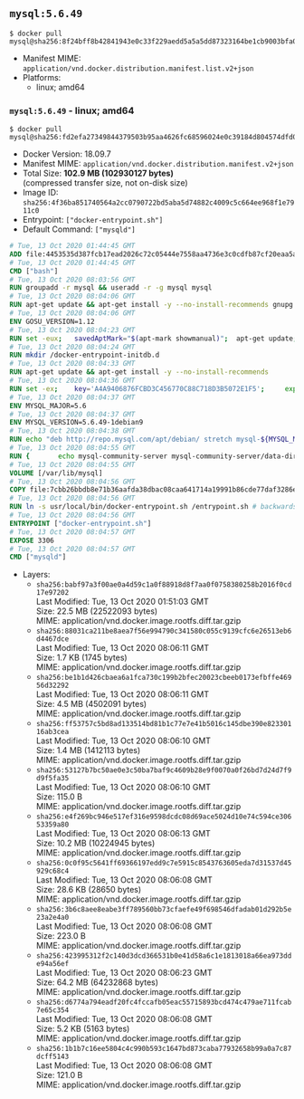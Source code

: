 ## `mysql:5.6.49`

```console
$ docker pull mysql@sha256:8f24bff8b42841943e0c33f229aedd5a5a5dd87323164be1cb9003bfa0b2042f
```

-	Manifest MIME: `application/vnd.docker.distribution.manifest.list.v2+json`
-	Platforms:
	-	linux; amd64

### `mysql:5.6.49` - linux; amd64

```console
$ docker pull mysql@sha256:fd2efa27349844379503b95aa4626fc68596024e0c39184d804574dfd0122713
```

-	Docker Version: 18.09.7
-	Manifest MIME: `application/vnd.docker.distribution.manifest.v2+json`
-	Total Size: **102.9 MB (102930127 bytes)**  
	(compressed transfer size, not on-disk size)
-	Image ID: `sha256:4f36ba851740564a2cc0790722bd5aba5d74882c4009c5c664ee968f1e7911c0`
-	Entrypoint: `["docker-entrypoint.sh"]`
-	Default Command: `["mysqld"]`

```dockerfile
# Tue, 13 Oct 2020 01:44:45 GMT
ADD file:4453535d387fcb17ead2026c72c05444e7558aa4736e3c0cdfb87cf20eaa5a9f in / 
# Tue, 13 Oct 2020 01:44:45 GMT
CMD ["bash"]
# Tue, 13 Oct 2020 08:03:56 GMT
RUN groupadd -r mysql && useradd -r -g mysql mysql
# Tue, 13 Oct 2020 08:04:06 GMT
RUN apt-get update && apt-get install -y --no-install-recommends gnupg dirmngr && rm -rf /var/lib/apt/lists/*
# Tue, 13 Oct 2020 08:04:06 GMT
ENV GOSU_VERSION=1.12
# Tue, 13 Oct 2020 08:04:23 GMT
RUN set -eux; 	savedAptMark="$(apt-mark showmanual)"; 	apt-get update; 	apt-get install -y --no-install-recommends ca-certificates wget; 	rm -rf /var/lib/apt/lists/*; 	dpkgArch="$(dpkg --print-architecture | awk -F- '{ print $NF }')"; 	wget -O /usr/local/bin/gosu "https://github.com/tianon/gosu/releases/download/$GOSU_VERSION/gosu-$dpkgArch"; 	wget -O /usr/local/bin/gosu.asc "https://github.com/tianon/gosu/releases/download/$GOSU_VERSION/gosu-$dpkgArch.asc"; 	export GNUPGHOME="$(mktemp -d)"; 	gpg --batch --keyserver hkps://keys.openpgp.org --recv-keys B42F6819007F00F88E364FD4036A9C25BF357DD4; 	gpg --batch --verify /usr/local/bin/gosu.asc /usr/local/bin/gosu; 	gpgconf --kill all; 	rm -rf "$GNUPGHOME" /usr/local/bin/gosu.asc; 	apt-mark auto '.*' > /dev/null; 	[ -z "$savedAptMark" ] || apt-mark manual $savedAptMark > /dev/null; 	apt-get purge -y --auto-remove -o APT::AutoRemove::RecommendsImportant=false; 	chmod +x /usr/local/bin/gosu; 	gosu --version; 	gosu nobody true
# Tue, 13 Oct 2020 08:04:24 GMT
RUN mkdir /docker-entrypoint-initdb.d
# Tue, 13 Oct 2020 08:04:33 GMT
RUN apt-get update && apt-get install -y --no-install-recommends 		pwgen 		perl 		xz-utils 	&& rm -rf /var/lib/apt/lists/*
# Tue, 13 Oct 2020 08:04:36 GMT
RUN set -ex; 	key='A4A9406876FCBD3C456770C88C718D3B5072E1F5'; 	export GNUPGHOME="$(mktemp -d)"; 	gpg --batch --keyserver ha.pool.sks-keyservers.net --recv-keys "$key"; 	gpg --batch --export "$key" > /etc/apt/trusted.gpg.d/mysql.gpg; 	gpgconf --kill all; 	rm -rf "$GNUPGHOME"; 	apt-key list > /dev/null
# Tue, 13 Oct 2020 08:04:37 GMT
ENV MYSQL_MAJOR=5.6
# Tue, 13 Oct 2020 08:04:37 GMT
ENV MYSQL_VERSION=5.6.49-1debian9
# Tue, 13 Oct 2020 08:04:38 GMT
RUN echo "deb http://repo.mysql.com/apt/debian/ stretch mysql-${MYSQL_MAJOR}" > /etc/apt/sources.list.d/mysql.list
# Tue, 13 Oct 2020 08:04:55 GMT
RUN { 		echo mysql-community-server mysql-community-server/data-dir select ''; 		echo mysql-community-server mysql-community-server/root-pass password ''; 		echo mysql-community-server mysql-community-server/re-root-pass password ''; 		echo mysql-community-server mysql-community-server/remove-test-db select false; 	} | debconf-set-selections 	&& apt-get update && apt-get install -y mysql-server="${MYSQL_VERSION}" && rm -rf /var/lib/apt/lists/* 	&& rm -rf /var/lib/mysql && mkdir -p /var/lib/mysql /var/run/mysqld 	&& chown -R mysql:mysql /var/lib/mysql /var/run/mysqld 	&& chmod 1777 /var/run/mysqld /var/lib/mysql 	&& find /etc/mysql/ -name '*.cnf' -print0 		| xargs -0 grep -lZE '^(bind-address|log)' 		| xargs -rt -0 sed -Ei 's/^(bind-address|log)/#&/' 	&& echo '[mysqld]\nskip-host-cache\nskip-name-resolve' > /etc/mysql/conf.d/docker.cnf
# Tue, 13 Oct 2020 08:04:55 GMT
VOLUME [/var/lib/mysql]
# Tue, 13 Oct 2020 08:04:56 GMT
COPY file:7cbb26bbdb8e71b36aafda38dbac08caa641714a19991b86cde77daf3286ec11 in /usr/local/bin/ 
# Tue, 13 Oct 2020 08:04:56 GMT
RUN ln -s usr/local/bin/docker-entrypoint.sh /entrypoint.sh # backwards compat
# Tue, 13 Oct 2020 08:04:56 GMT
ENTRYPOINT ["docker-entrypoint.sh"]
# Tue, 13 Oct 2020 08:04:57 GMT
EXPOSE 3306
# Tue, 13 Oct 2020 08:04:57 GMT
CMD ["mysqld"]
```

-	Layers:
	-	`sha256:babf97a3f00ae0a4d59c1a0f88918d8f7aa0f0758380258b2016f0cd17e97202`  
		Last Modified: Tue, 13 Oct 2020 01:51:03 GMT  
		Size: 22.5 MB (22522093 bytes)  
		MIME: application/vnd.docker.image.rootfs.diff.tar.gzip
	-	`sha256:88031ca211be8aea7f56e994790c341580c055c9139cfc6e26513eb6d4467dce`  
		Last Modified: Tue, 13 Oct 2020 08:06:11 GMT  
		Size: 1.7 KB (1745 bytes)  
		MIME: application/vnd.docker.image.rootfs.diff.tar.gzip
	-	`sha256:be1b1d426cbaea6a1fca730c199b2bfec20023cbeeb0173efbffe46956d32292`  
		Last Modified: Tue, 13 Oct 2020 08:06:11 GMT  
		Size: 4.5 MB (4502091 bytes)  
		MIME: application/vnd.docker.image.rootfs.diff.tar.gzip
	-	`sha256:ff53757c5bd8ad133514bd81b1c77e7e41b5016c145dbe390e82330116ab3cea`  
		Last Modified: Tue, 13 Oct 2020 08:06:10 GMT  
		Size: 1.4 MB (1412113 bytes)  
		MIME: application/vnd.docker.image.rootfs.diff.tar.gzip
	-	`sha256:53127b7bc50ae0e3c50ba7baf9c4609b28e9f0070a0f26bd7d24d7f9d9f5fa35`  
		Last Modified: Tue, 13 Oct 2020 08:06:10 GMT  
		Size: 115.0 B  
		MIME: application/vnd.docker.image.rootfs.diff.tar.gzip
	-	`sha256:e4f269bc946e517ef316e9598dcdc08d69ace5024d10e74c594ce30653359a80`  
		Last Modified: Tue, 13 Oct 2020 08:06:13 GMT  
		Size: 10.2 MB (10224945 bytes)  
		MIME: application/vnd.docker.image.rootfs.diff.tar.gzip
	-	`sha256:0c0f95c5641ff69366197edd9c7e5915c8543763605eda7d31537d45929c68c4`  
		Last Modified: Tue, 13 Oct 2020 08:06:08 GMT  
		Size: 28.6 KB (28650 bytes)  
		MIME: application/vnd.docker.image.rootfs.diff.tar.gzip
	-	`sha256:3b6c8aee8eabe3ff789560bb73cfaefe49f698546dfadab01d292b5e23a2e4a0`  
		Last Modified: Tue, 13 Oct 2020 08:06:08 GMT  
		Size: 223.0 B  
		MIME: application/vnd.docker.image.rootfs.diff.tar.gzip
	-	`sha256:423995312f2c140d3dcd366531b0e41d58a6c1e1813018a66ea973dde94a56ef`  
		Last Modified: Tue, 13 Oct 2020 08:06:23 GMT  
		Size: 64.2 MB (64232868 bytes)  
		MIME: application/vnd.docker.image.rootfs.diff.tar.gzip
	-	`sha256:d6774a794eadf20fc4fccafb05eac55715893bcd474c479ae711fcab7e65c354`  
		Last Modified: Tue, 13 Oct 2020 08:06:08 GMT  
		Size: 5.2 KB (5163 bytes)  
		MIME: application/vnd.docker.image.rootfs.diff.tar.gzip
	-	`sha256:1b1b7c16ee5804c4c990b593c1647bd873caba77932658b99a0a7c87dcff5143`  
		Last Modified: Tue, 13 Oct 2020 08:06:08 GMT  
		Size: 121.0 B  
		MIME: application/vnd.docker.image.rootfs.diff.tar.gzip
